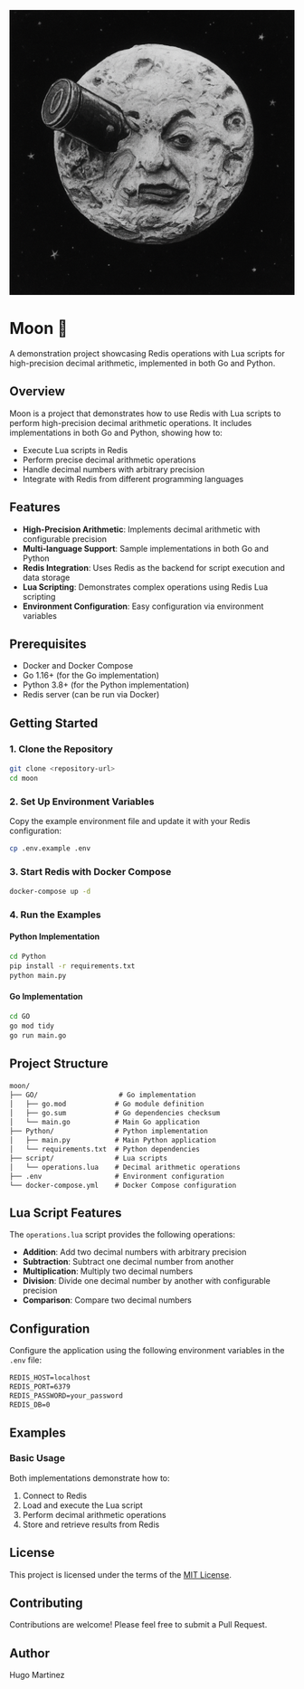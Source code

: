 ![banner](image/img.png)

# Moon 🌙

A demonstration project showcasing Redis operations with Lua scripts for high-precision decimal arithmetic, implemented in both Go and Python.

## Overview

Moon is a project that demonstrates how to use Redis with Lua scripts to perform high-precision decimal arithmetic operations. It includes implementations in both Go and Python, showing how to:

- Execute Lua scripts in Redis
- Perform precise decimal arithmetic operations
- Handle decimal numbers with arbitrary precision
- Integrate with Redis from different programming languages

## Features

- **High-Precision Arithmetic**: Implements decimal arithmetic with configurable precision
- **Multi-language Support**: Sample implementations in both Go and Python
- **Redis Integration**: Uses Redis as the backend for script execution and data storage
- **Lua Scripting**: Demonstrates complex operations using Redis Lua scripting
- **Environment Configuration**: Easy configuration via environment variables

## Prerequisites

- Docker and Docker Compose
- Go 1.16+ (for the Go implementation)
- Python 3.8+ (for the Python implementation)
- Redis server (can be run via Docker)

## Getting Started

### 1. Clone the Repository

```bash
git clone <repository-url>
cd moon
```

### 2. Set Up Environment Variables

Copy the example environment file and update it with your Redis configuration:

```bash
cp .env.example .env
```

### 3. Start Redis with Docker Compose

```bash
docker-compose up -d
```

### 4. Run the Examples

#### Python Implementation

```bash
cd Python
pip install -r requirements.txt
python main.py
```

#### Go Implementation

```bash
cd GO
go mod tidy
go run main.go
```

## Project Structure

```
moon/
├── GO/                    # Go implementation
│   ├── go.mod            # Go module definition
│   ├── go.sum            # Go dependencies checksum
│   └── main.go           # Main Go application
├── Python/               # Python implementation
│   ├── main.py           # Main Python application
│   └── requirements.txt  # Python dependencies
├── script/               # Lua scripts
│   └── operations.lua    # Decimal arithmetic operations
├── .env                  # Environment configuration
└── docker-compose.yml    # Docker Compose configuration
```

## Lua Script Features

The `operations.lua` script provides the following operations:

- **Addition**: Add two decimal numbers with arbitrary precision
- **Subtraction**: Subtract one decimal number from another
- **Multiplication**: Multiply two decimal numbers
- **Division**: Divide one decimal number by another with configurable precision
- **Comparison**: Compare two decimal numbers

## Configuration

Configure the application using the following environment variables in the `.env` file:

```
REDIS_HOST=localhost
REDIS_PORT=6379
REDIS_PASSWORD=your_password
REDIS_DB=0
```

## Examples

### Basic Usage

Both implementations demonstrate how to:

1. Connect to Redis
2. Load and execute the Lua script
3. Perform decimal arithmetic operations
4. Store and retrieve results from Redis

## License

This project is licensed under the terms of the [MIT License](LICENSE).

## Contributing

Contributions are welcome! Please feel free to submit a Pull Request.

## Author

Hugo Martinez